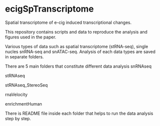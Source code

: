 # ecigSpTranscriptome
Spatial transcriptome of e-cig induced transcriptional changes.

This repository contains scripts and data to reproduce the analysis and figures used in the paper.

Various types of data such as spatial transcriptome (stRNA-seq), single nucles snRNA-seq and snATAC-seq.
Analysis of each data types are saved in separate folders.

There are 5 main folders that constitute different data analysis
snRNAseq

stRNAseq

stRNAseq_StereoSeq

rnaVelocity

enrichmentHuman


There is README file inside each folder that helps to run the data analysis step by step.  


